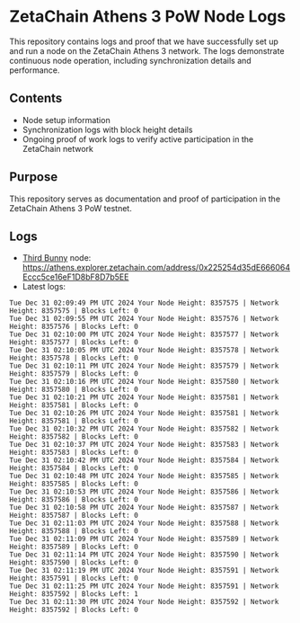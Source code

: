 # ZetaChain Athens 3 PoW Node Logs
This repository contains logs and proof that we have successfully set up and run a node on the ZetaChain Athens 3 network. The logs demonstrate continuous node operation, including synchronization details and performance.

## Contents
- Node setup information
- Synchronization logs with block height details
- Ongoing proof of work logs to verify active participation in the ZetaChain network

## Purpose
This repository serves as documentation and proof of participation in the ZetaChain Athens 3 PoW testnet.

## Logs

- [Third Bunny](https://thirdbunny.xyz/) node: https://athens.explorer.zetachain.com/address/0x225254d35dE666064Eccc5ce16eF1D8bF8D7b5EE
- Latest logs:
```
Tue Dec 31 02:09:49 PM UTC 2024 Your Node Height: 8357575 | Network Height: 8357575 | Blocks Left: 0
Tue Dec 31 02:09:55 PM UTC 2024 Your Node Height: 8357576 | Network Height: 8357576 | Blocks Left: 0
Tue Dec 31 02:10:00 PM UTC 2024 Your Node Height: 8357577 | Network Height: 8357577 | Blocks Left: 0
Tue Dec 31 02:10:05 PM UTC 2024 Your Node Height: 8357578 | Network Height: 8357578 | Blocks Left: 0
Tue Dec 31 02:10:11 PM UTC 2024 Your Node Height: 8357579 | Network Height: 8357579 | Blocks Left: 0
Tue Dec 31 02:10:16 PM UTC 2024 Your Node Height: 8357580 | Network Height: 8357580 | Blocks Left: 0
Tue Dec 31 02:10:21 PM UTC 2024 Your Node Height: 8357581 | Network Height: 8357581 | Blocks Left: 0
Tue Dec 31 02:10:26 PM UTC 2024 Your Node Height: 8357581 | Network Height: 8357581 | Blocks Left: 0
Tue Dec 31 02:10:32 PM UTC 2024 Your Node Height: 8357582 | Network Height: 8357582 | Blocks Left: 0
Tue Dec 31 02:10:37 PM UTC 2024 Your Node Height: 8357583 | Network Height: 8357583 | Blocks Left: 0
Tue Dec 31 02:10:42 PM UTC 2024 Your Node Height: 8357584 | Network Height: 8357584 | Blocks Left: 0
Tue Dec 31 02:10:48 PM UTC 2024 Your Node Height: 8357585 | Network Height: 8357585 | Blocks Left: 0
Tue Dec 31 02:10:53 PM UTC 2024 Your Node Height: 8357586 | Network Height: 8357586 | Blocks Left: 0
Tue Dec 31 02:10:58 PM UTC 2024 Your Node Height: 8357587 | Network Height: 8357587 | Blocks Left: 0
Tue Dec 31 02:11:03 PM UTC 2024 Your Node Height: 8357588 | Network Height: 8357588 | Blocks Left: 0
Tue Dec 31 02:11:09 PM UTC 2024 Your Node Height: 8357589 | Network Height: 8357589 | Blocks Left: 0
Tue Dec 31 02:11:14 PM UTC 2024 Your Node Height: 8357590 | Network Height: 8357590 | Blocks Left: 0
Tue Dec 31 02:11:19 PM UTC 2024 Your Node Height: 8357591 | Network Height: 8357591 | Blocks Left: 0
Tue Dec 31 02:11:25 PM UTC 2024 Your Node Height: 8357591 | Network Height: 8357592 | Blocks Left: 1
Tue Dec 31 02:11:30 PM UTC 2024 Your Node Height: 8357592 | Network Height: 8357592 | Blocks Left: 0
```
